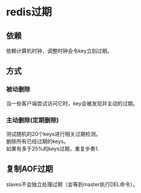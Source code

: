 # redis过期

## 依赖
依赖计算机时钟，调整时钟会令key立刻过期。  

## 方式
### 被动删除
当一些客户端尝试访问它时，key会被发现并主动的过期。  
### 主动删除(定期删除)
测试随机的20个keys进行相关过期检测。  
删除所有已经过期的keys。  
如果有多于25%的keys过期，重复步奏1.  
## 复制AOF过期
slaves不会独立处理过期（会等到master执行DEL命令）。

